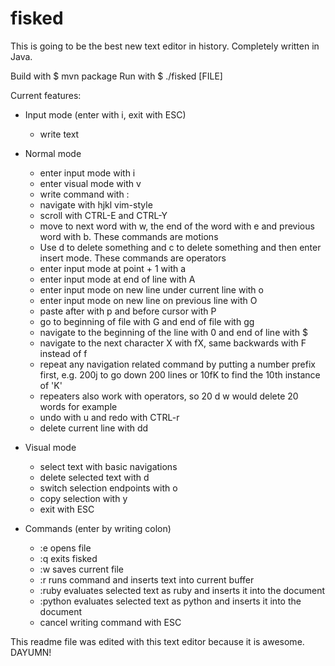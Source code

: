 # fisked
This is going to be the best new text editor in history.
Completely written in Java.

Build with $ mvn package
Run with $ ./fisked [FILE]

Current features:
* Input mode (enter with i, exit with ESC)
  - write text

* Normal mode
  - enter input mode with i
  - enter visual mode with v
  - write command with :
  - navigate with hjkl vim-style
  - scroll with CTRL-E and CTRL-Y
  - move to next word with w, the end of the word with e and previous word with b. These commands are motions
  - Use d <motion> to delete something and c <motion> to delete something and then enter insert mode. These commands are operators
  - enter input mode at point + 1 with a
  - enter input mode at end of line with A
  - enter input mode on new line under current line with o
  - enter input mode on new line on previous line with O
  - paste after with p and before cursor with P
  - go to beginning of file with G and end of file with gg
  - navigate to the beginning of the line with 0 and end of line with $
  - navigate to the next character X with fX, same backwards with F instead of f
  - repeat any navigation related command by putting a number prefix first, e.g. 200j to go down 200 lines or 10fK to find the 10th instance of 'K'
  - repeaters also work with operators, so 20 d w would delete 20 words for example
  - undo with u and redo with CTRL-r
  - delete current line with dd

* Visual mode
  - select text with basic navigations
  - delete selected text with d
  - switch selection endpoints with o
  - copy selection with y
  - exit with ESC

* Commands (enter by writing colon)
  - :e <file> opens file
  - :q exits fisked
  - :w saves current file
  - :r runs command and inserts text into current buffer
  - :ruby evaluates selected text as ruby and inserts it into the document
  - :python evaluates selected text as python and inserts it into the document
  - cancel writing command with ESC

This readme file was edited with this text editor because it is awesome.
DAYUMN!